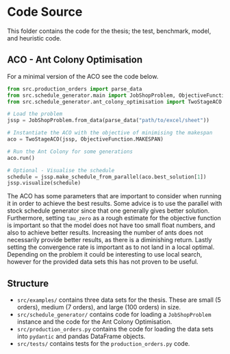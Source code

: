 # Code Source
This folder contains the code for the thesis; the test, benchmark, model, and heuristic code.

## ACO - Ant Colony Optimisation
For a minimal version of the ACO see the code below.
```python
from src.production_orders import parse_data
from src.schedule_generator.main import JobShopProblem, ObjectiveFunction
from src.schedule_generator.ant_colony_optimisation import TwoStageACO

# Load the problem
jssp = JobShopProblem.from_data(parse_data("path/to/excel/sheet"))

# Instantiate the ACO with the objective of minimising the makespan
aco = TwoStageACO(jssp, ObjectiveFunction.MAKESPAN)

# Run the Ant Colony for some generations
aco.run()

# Optional - Visualise the schedule
schedule = jssp.make_schedule_from_parallel(aco.best_solution[1])
jssp.visualize(schedule)
```

The ACO has some parameters that are important to consider when running it in order to achieve the best results. Some advice is to use the parallel with stock schedule generator since that one generally gives better solution. Furthermore, setting `tau_zero` as a rough estimate for the objective function is important so that the model does not have too small float numbers, and also to achieve better results. Increasing the number of ants does not necessarily provide better results, as there is a diminishing return. Lastly setting the convergence rate is important as to not land in a local optimal. Depending on the problem it could be interesting to use local search, however for the provided data sets this has not proven to be useful.

## Structure
* `src/examples/` contains three data sets for the thesis. These are small (5 orders), medium (7 orders), and large (100 orders) in size.
* `src/schedule_generator/` contains code for loading a `JobShopProblem` instance and the code for the Ant Colony Optimisation.
* `src/production_orders.py` contains the code for loading the data sets into `pydantic` and pandas DataFrame objects.
* `src/tests/` contains tests for the `production_orders.py` code.
